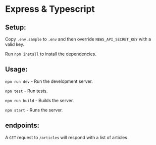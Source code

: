# Express & Typescript

## Setup:

Copy `.env.sample` to `.env` and then override `NEWS_API_SECRET_KEY` with a valid key.

Run `npm install` to install the dependencies.

## Usage:

`npm run dev` - Run the development server.

`npm test` - Run tests.

`npm run build` - Builds the server.

`npm start` - Runs the server.

## endpoints:

A `GET` request to `/articles` will respond with a list of articles